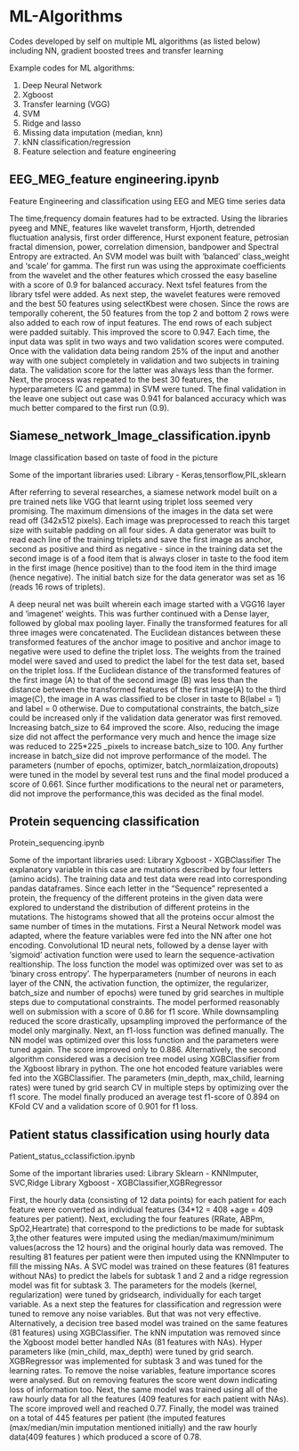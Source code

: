# ML-Algorithms

Codes developed by self on multiple ML algorithms (as listed below) including NN, gradient boosted trees and transfer learning

Example codes for ML algorithms:   
1. Deep Neural Network   
2. Xgboost   
3. Transfer learning (VGG)
4. SVM
5. Ridge and lasso
6. Missing data imputation (median, knn)
7. kNN classification/regression
8. Feature selection and feature engineering

## EEG_MEG_feature engineering.ipynb   
   
Feature Engineering and classification using EEG and MEG time series data
 
The time,frequency domain features had to be extracted. 
Using the libraries pyeeg and MNE, features like wavelet transform, Hjorth, detrended fluctuation analysis, first order difference, Hurst exponent feature, 
petrosian fractal dimension, power, correlation dimension, bandpower and Spectral Entropy  are extracted. 
An SVM model was built with ‘balanced’ class_weight and ‘scale’ for gamma. 
The first run was using the approximate coefficients from the wavelet and the other features which crossed the easy baseline with a score of 0.9 for balanced accuracy. 
Next tsfel features from the library tsfel were added. As next step, the wavelet features were removed and the best 50 features using selectKbest were chosen. 
Since the rows are temporally coherent, the 50 features from the top 2 and bottom 2 rows were also added to each row of input features. 
The end rows of each subject were padded suitably. This improved the score to 0.947. 
Each time, the input data was split in two ways and two validation scores were computed. 
Once with the validation data being  random 25%  of the input and another way with one subject completely in validation and two subjects in training data. 
The validation score for the latter was always less than the former. 
Next, the process was repeated to the best 30 features, the hyperparameters (C and gamma) in SVM were tuned. 
The final validation in the leave one subject out case was 0.941 for balanced accuracy which was much better compared to the first run (0.9). 


## Siamese_network_Image_classification.ipynb

Image classification based on taste of food in the picture

Some of the important libraries used:
Library -  Keras,tensorflow,PIL,sklearn

After referring to several researches, a siamese network model built on a pre trained nets like VGG that learnt using triplet loss seemed very promising. The maximum dimensions of the images in the data set were read off (342x512 pixels). Each image was preprocessed to reach this target size with suitable padding on all four sides. A data generator was built to read each line of the training triplets and save the first image as anchor, second as positive and third as negative - since in the training data set the second image is of a food item that is always closer in taste to the food item in the first image (hence positive) than to the food item in the third image (hence negative). The initial batch size for the data generator was set as 16 (reads 16 rows of triplets).

A deep neural net was built wherein each image started with a VGG16 layer  and ‘imagenet’ weights. This was further continued with a Dense layer, followed by global max pooling layer. Finally the transformed features for all three images were concatenated. The Euclidean distances between these transformed features of the anchor image to positive and anchor image to negative were used to define the triplet loss. The weights from the trained model were saved and used to predict the label for the test data set, based on the triplet loss. If the Euclidean distance of the transformed features of the first image (A) to that of the second image (B) was less than the distance between the transformed features of the first image(A) to the third image(C), the image in A was classified to be closer in taste to B(label =  1) and label = 0 otherwise. Due to computational constraints, the batch_size could be increased only if the validation data generator was first removed. Increasing batch_size to 64 improved the score. Also, reducing the image size did not affect the performance very much and hence the image size was reduced to 225*225 _pixels to increase batch_size to 100. Any further increase in batch_size did not improve performance of the model. The parameters (number of epochs, optimizer, batch_normlaization,dropouts) were tuned in the model by several test runs and the final model produced a score of 0.661. Since further modifications to the neural net or parameters, did not improve the performance,this was decided as the final model.

## Protein sequencing classification

Protein_sequencing.ipynb

Some of the important libraries used:
Library Xgboost - XGBClassifier
The explanatory variable in this case are mutations described by four letters (amino acids). The training data and test data were read into corresponding pandas dataframes. 
Since each letter in the “Sequence” represented a protein, the frequency of the different proteins in the given data were explored to understand the distribution of different proteins in the mutations. The histograms showed that all the proteins occur almost the same number of times in the mutations. 
First a Neural Network model was adapted, where the feature variables were fed into the NN after one hot encoding. Convolutional 1D neural nets, followed by a dense layer with ‘sigmoid’ activation function were used to learn the sequence-activation realtionship. The loss function the model was optimized over was set to as ‘binary cross entropy’. The hyperparameters (number of neurons in each layer of the CNN, the activation function, the optimizer, the regularizer, batch_size and number of epochs) were tuned by grid searches in multiple steps due to computational constraints. The model performed reasonably well on submission with a score of 0.86 for f1 score. 
While downsampling reduced the score drastically, upsampling improved the performance of the model only marginally. 
Next, an f1-loss function was defined manually. The NN model was optimized over this loss function and the parameters were tuned again. The score improved only to 0.886. 
Alternatively, the second algorithm considered was a decision tree model using XGBClassifier from the Xgboost library in python. The one hot encoded feature variables were fed into the XGBClassifier. The parameters  (min_depth, max_child, learning rates) were tuned by grid search CV in multiple steps by optimizing over the f1 score. The model finally produced an average test f1-score of 0.894 on KFold CV and a validation score of 0.901 for f1 loss. 

##  Patient status classification using hourly data

Patient_status_cclassifiction.ipynb

Some of the important libraries used:
Library Sklearn - KNNImputer, SVC,Ridge
Library Xgboost - XGBClassifier,XGBRegressor

First, the hourly data (consisting of 12 data points) for each patient for each feature were converted as individual features (34*12 = 408 +age = 409 features per patient). Next, excluding the four features (RRate, ABPm, SpO2,Heartrate) that correspond to the predictions to be made for subtask 3,the other features were imputed using the median/maximum/minimum values(across the 12 hours) and the original hourly data was removed.  The resulting 81 features per patient were then imputed using the KNNImputer to fill the missing NAs. A SVC model was trained on these features (81 features without NAs) to predict the labels for subtask 1 and 2 and a ridge regression model was fit for subtask 3. The parameters for the models (kernel, regularization) were tuned by gridsearch, individually for each target variable. As a next step the features for classification and regression were tuned to remove any noise variables. But that was not very effective. 
Alternatively, a decision tree based model was trained on the same features (81 features) using XGBClassifier. The kNN imputation was removed since the Xgboost model better handled NAs (81 features with NAs). Hyper parameters like (min_child, max_depth) were tuned by grid search. XGBRegressor was implemented for subtask 3 and was tuned for the learning rates. To remove the noise variables, feature importance scores were analysed.  But on removing features the score went down indicating loss of information too. 
Next, the same model was trained  using all of the raw hourly data for all the features (409 features for each patient with NAs). The score improved well and reached 0.77. 
Finally, the model was trained on a total of 445 features per patient (the imputed features (max/median/min imputation mentioned initially) and the raw hourly data(409 features ) which produced a score of 0.78.


